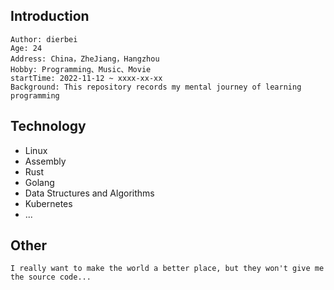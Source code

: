 ## Introduction
```text
Author: dierbei
Age: 24
Address: China，ZheJiang，Hangzhou
Hobby: Programming、Music、Movie
startTime: 2022-11-12 ~ xxxx-xx-xx
Background: This repository records my mental journey of learning programming
```

## Technology
- Linux
- Assembly
- Rust
- Golang
- Data Structures and Algorithms
- Kubernetes
- ...

## Other
```text
I really want to make the world a better place, but they won't give me the source code...
```